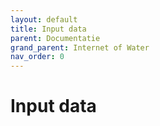 ```yaml
---
layout: default
title: Input data
parent: Documentatie
grand_parent: Internet of Water
nav_order: 0
---
```


# Input data
